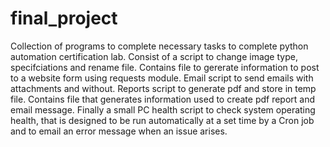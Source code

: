 # final_project
Collection of programs to complete necessary tasks to complete python automation certification lab.
Consist of a script to change image type, specifciations and rename file.
Contains file to gererate information to post to a website form using requests module.
Email script to send emails with attachments and without.
Reports script to generate pdf and store in temp file.
Contains file that generates information used to create pdf report and email message.
Finally a small PC health script to check system operating health, that is designed to be run automatically 
at a set time by a Cron job and to email an error message when an issue arises.
